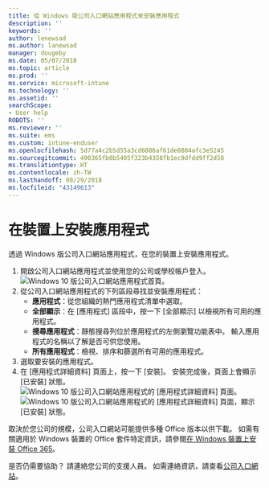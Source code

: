```yaml
---
title: 從 Windows 版公司入口網站應用程式來安裝應用程式
description: ''
keywords: ''
author: lenewsad
ms.author: lanewsad
manager: dougeby
ms.date: 05/07/2018
ms.topic: article
ms.prod: ''
ms.service: microsoft-intune
ms.technology: ''
ms.assetid: ''
searchScope:
- User help
ROBOTS: ''
ms.reviewer: ''
ms.suite: ems
ms.custom: intune-enduser
ms.openlocfilehash: 5d77a4c2b5d55a3cd6086af61de0804afc3e5245
ms.sourcegitcommit: 490365fb8b5405f323b4358fb1ec9dfdd9ff2d58
ms.translationtype: HT
ms.contentlocale: zh-TW
ms.lasthandoff: 08/29/2018
ms.locfileid: "43149613"
---
```

# <a name="install-apps-on-your-device"></a>在裝置上安裝應用程式
透過 Windows 版公司入口網站應用程式，在您的裝置上安裝應用程式。

1. 開啟公司入口網站應用程式並使用您的公司或學校帳戶登入。
![Windows 10 版公司入口網站應用程式首頁。](./media/RS1_AppDetailsPage_Installed_03.png)
2. 從公司入口網站應用程式的下列區段尋找並安裝應用程式：
    * **應用程式**：從您組織的熱門應用程式清單中選取。 
    * **全部顯示**：在 [應用程式] 區段中，按一下 [全部顯示] 以檢視所有可用的應用程式。
    * **搜尋應用程式**：靜態搜尋列位於應用程式的左側瀏覽功能表中。 輸入應用程式的名稱以了解是否可供您使用。
    * **所有應用程式**：檢視、排序和篩選所有可用的應用程式。
3. 選取要安裝的應用程式。
4. 在 [應用程式詳細資料] 頁面上，按一下 [安裝]。 安裝完成後，頁面上會顯示 [已安裝] 狀態。
![Windows 10 版公司入口網站應用程式的 [應用程式詳細資料] 頁面。](./media/RS1_AppDetailsPage_Installed_02.png)  
![Windows 10 版公司入口網站應用程式的 [應用程式詳細資料] 頁面，顯示 [已安裝] 狀態。](./media/RS1_AppDetailsPage_Installed_01.png)    

 取決於您公司的規模，公司入口網站可能提供多種 Office 版本以供下載。 如需有關適用於 Windows 裝置的 Office 套件特定資訊，請參閱[在 Windows 裝置上安裝 Office 365](./install-office-windows.md)。

是否仍需要協助？ 請連絡您公司的支援人員。 如需連絡資訊，請查看[公司入口網站](https://go.microsoft.com/fwlink/?linkid=2010980)。
